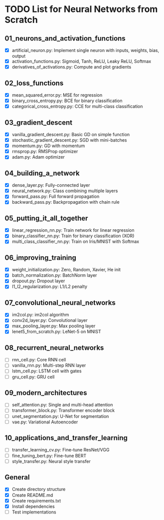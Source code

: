 # TODO List for Neural Networks from Scratch

## 01_neurons_and_activation_functions
- [x] artificial_neuron.py: Implement single neuron with inputs, weights, bias, output
- [x] activation_functions.py: Sigmoid, Tanh, ReLU, Leaky ReLU, Softmax
- [x] derivatives_of_activations.py: Compute and plot gradients

## 02_loss_functions
- [x] mean_squared_error.py: MSE for regression
- [x] binary_cross_entropy.py: BCE for binary classification
- [x] categorical_cross_entropy.py: CCE for multi-class classification

## 03_gradient_descent
- [x] vanilla_gradient_descent.py: Basic GD on simple function
- [x] stochastic_gradient_descent.py: SGD with mini-batches
- [x] momentum.py: GD with momentum
- [x] rmsprop.py: RMSProp optimizer
- [x] adam.py: Adam optimizer

## 04_building_a_network
- [x] dense_layer.py: Fully-connected layer
- [x] neural_network.py: Class combining multiple layers
- [x] forward_pass.py: Full forward propagation
- [x] backward_pass.py: Backpropagation with chain rule

## 05_putting_it_all_together
- [x] linear_regression_nn.py: Train network for linear regression
- [x] binary_classifier_nn.py: Train for binary classification (XOR)
- [x] multi_class_classifier_nn.py: Train on Iris/MNIST with Softmax

## 06_improving_training
- [x] weight_initialization.py: Zero, Random, Xavier, He init
- [x] batch_normalization.py: BatchNorm layer
- [x] dropout.py: Dropout layer
- [x] l1_l2_regularization.py: L1/L2 penalty

## 07_convolutional_neural_networks
- [x] im2col.py: im2col algorithm
- [x] conv2d_layer.py: Convolutional layer
- [x] max_pooling_layer.py: Max pooling layer
- [x] lenet5_from_scratch.py: LeNet-5 on MNIST

## 08_recurrent_neural_networks
- [ ] rnn_cell.py: Core RNN cell
- [ ] vanilla_rnn.py: Multi-step RNN layer
- [ ] lstm_cell.py: LSTM cell with gates
- [ ] gru_cell.py: GRU cell

## 09_modern_architectures
- [ ] self_attention.py: Single and multi-head attention
- [ ] transformer_block.py: Transformer encoder block
- [ ] unet_segmentation.py: U-Net for segmentation
- [ ] vae.py: Variational Autoencoder

## 10_applications_and_transfer_learning
- [ ] transfer_learning_cv.py: Fine-tune ResNet/VGG
- [ ] fine_tuning_bert.py: Fine-tune BERT
- [ ] style_transfer.py: Neural style transfer

## General
- [x] Create directory structure
- [x] Create README.md
- [x] Create requirements.txt
- [x] Install dependencies
- [ ] Test implementations
